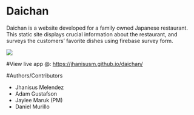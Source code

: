 # Daichan

Daichan is a website developed for a family owned Japanese restaurant. This static site displays crucial information about the restaurant, and surveys the customers’ favorite dishes using firebase survey form.

 <img src="https://image.ibb.co/nQV2ee/daichan.png" />

#View live app @: https://jhanisusm.github.io/daichan/


#Authors/Contributors
* Jhanisus Melendez
* Adam Gustafson
* Jaylee Maruk (PM)
* Daniel Murillo
